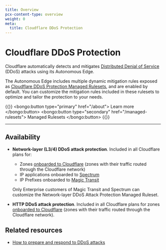 ```yaml
---
title: Overview
pcx-content-type: overview
weight: 0
meta:
  title: Cloudflare DDoS Protection
---
```


# Cloudflare DDoS Protection

Cloudflare automatically detects and mitigates [Distributed Denial of Service](https://www.cloudflare.com/learning/ddos/what-is-a-ddos-attack/) (DDoS) attacks using its Autonomous Edge.

The Autonomous Edge includes multiple dynamic mitigation rules exposed as [Cloudflare DDoS Protection Managed Rulesets](/managed-rulesets), and are enabled by default. You can customize the mitigation rules included in these rulesets to optimize and tailor the protection to your needs.

{{<button-group>}}
  <bongo:button type="primary" href="/about">
    Learn more
  </bongo:button>
  <bongo:button type="secondary" href="/managed-rulesets">
    Managed Rulesets
  </bongo:button>
{{</button-group>}}

---

## Availability

- **Network-layer (L3/4) DDoS attack protection**. Included in all Cloudflare plans for:

  - Zones [onboarded to Cloudflare](https://support.cloudflare.com/hc/articles/205195708) (zones with their traffic routed through the Cloudflare network)
  - IP applications onboarded to [Spectrum](https://developers.cloudflare.com/spectrum/)
  - IP Prefixes onboarded to [Magic Transit](https://developers.cloudflare.com/magic-transit/)

  Only Enterprise customers of Magic Transit and Spectrum can customize the Network-layer DDoS Attack Protection Managed Ruleset.

- **HTTP DDoS attack protection**. Included in all Cloudflare plans for zones [onboarded to Cloudflare](https://support.cloudflare.com/hc/articles/205195708) (zones with their traffic routed through the Cloudflare network).

## Related resources

- [How to prepare and respond to DDoS attacks](https://support.cloudflare.com/hc/sections/360007347692)